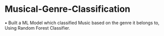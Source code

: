 # Musical-Genre-Classification

•	Built a ML Model which classified Music based on the genre it belongs to, Using Random Forest Classifier.
